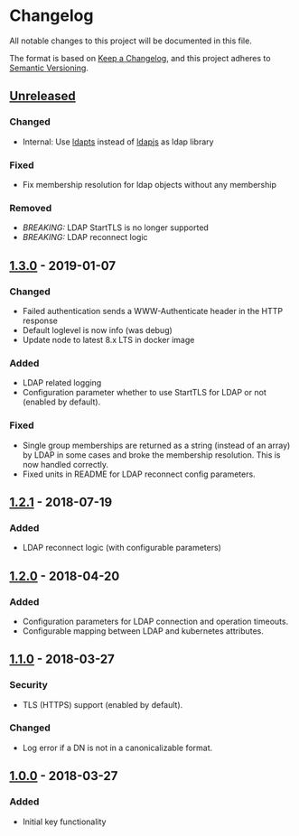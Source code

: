 # Changelog
All notable changes to this project will be documented in this file.

The format is based on [Keep a Changelog](https://keepachangelog.com/en/1.0.0/),
and this project adheres to [Semantic Versioning](https://semver.org/spec/v2.0.0.html).

## [Unreleased]
### Changed
- Internal: Use [ldapts](https://github.com/ldapts/ldapts) instead of [ldapjs](https://github.com/joyent/node-ldapjs) as ldap library

### Fixed
- Fix membership resolution for ldap objects without any membership

### Removed
- *BREAKING:* LDAP StartTLS is no longer supported
- *BREAKING:* LDAP reconnect logic

## [1.3.0] - 2019-01-07
### Changed
- Failed authentication sends a WWW-Authenticate header in the HTTP response
- Default loglevel is now info (was debug)
- Update node to latest 8.x LTS in docker image

### Added
- LDAP related logging
- Configuration parameter whether to use StartTLS for LDAP or not (enabled by default).

### Fixed
- Single group memberships are returned as a string (instead of an array) by LDAP in some cases and broke the membership resolution. This is now handled correctly.
- Fixed units in README for LDAP reconnect config parameters.

## [1.2.1] - 2018-07-19
### Added
- LDAP reconnect logic (with configurable parameters)

## [1.2.0] - 2018-04-20
### Added
- Configuration parameters for LDAP connection and operation timeouts.
- Configurable mapping between LDAP and kubernetes attributes.

## [1.1.0] - 2018-03-27
### Security
- TLS (HTTPS) support (enabled by default).

### Changed
- Log error if a DN is not in a canonicalizable format.

## [1.0.0] - 2018-03-27
### Added
- Initial key functionality

[Unreleased]: https://github.com/gyselroth/kube-ldap/compare/v1.3.0...master
[1.3.0]: https://github.com/gyselroth/kube-ldap/compare/v1.2.1...v1.3.0
[1.2.1]: https://github.com/gyselroth/kube-ldap/compare/v1.2.0...v1.2.1
[1.2.0]: https://github.com/gyselroth/kube-ldap/compare/v1.1.0...v1.2.0
[1.1.0]: https://github.com/gyselroth/kube-ldap/compare/v1.0.0...v1.1.0
[1.0.0]: https://github.com/gyselroth/kube-ldap/tree/v1.0.0
